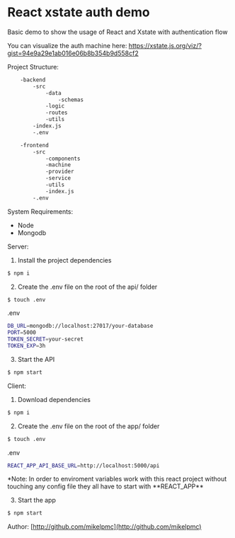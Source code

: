 # React xstate auth demo

Basic demo to show the usage of React and Xstate with authentication flow

You can visualize the auth machine here: https://xstate.js.org/viz/?gist=94e9a29e1ab016e06b8b354b9d558cf2

Project Structure:

```sh
    -backend
        -src
            -data
                -schemas
            -logic
            -routes
            -utils
        -index.js
        -.env

    -frontend
        -src
            -components
            -machine
            -provider
            -service
            -utils
            -index.js
        -.env
```

System Requirements:

- Node
- Mongodb

Server:

1. Install the project dependencies

```sh
$ npm i
```

2. Create the .env file on the root of the api/ folder

```sh
$ touch .env
```

.env

```sh
DB_URL=mongodb://localhost:27017/your-database
PORT=5000
TOKEN_SECRET=your-secret
TOKEN_EXP=3h
```

3. Start the API

```sh
$ npm start
```

Client:

1. Download dependencies

```sh
$ npm i
```

2. Create the .env file on the root of the app/ folder

```sh
$ touch .env
```

.env

```sh
REACT_APP_API_BASE_URL=http://localhost:5000/api
```

\*Note: In order to enviroment variables work with this react project without touching any config file they all have to start with \*\*REACT_APP\*\*

3. Start the app

```sh
$ npm start
```

Author: [http://github.com/mikelpmc](http://github.com/mikelpmc)
